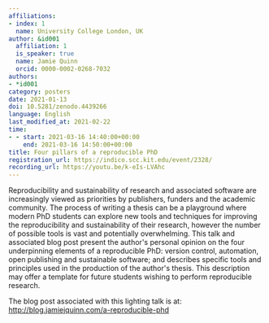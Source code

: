 ```yaml
---
affiliations:
- index: 1
  name: University College London, UK
author: &id001
  affiliation: 1
  is_speaker: true
  name: Jamie Quinn
  orcid: 0000-0002-0268-7032
authors:
- *id001
category: posters
date: 2021-01-13
doi: 10.5281/zenodo.4439266
language: English
last_modified_at: 2021-02-22
time:
- - start: 2021-03-16 14:40:00+00:00 
    end: 2021-03-16 14:50:00+00:00
title: Four pillars of a reproducible PhD
registration_url: https://indico.scc.kit.edu/event/2328/
recording_url: https://youtu.be/k-eIs-LVAhc
---
```


Reproducibility and sustainability of research and associated software are increasingly viewed as priorities by publishers, funders and the academic community. The process of writing a thesis can be a playground where modern PhD students can explore new tools and techniques for improving the reproducibility and sustainability of their research, however the number of possible tools is vast and potentially overwhelming. This talk and associated blog post present the author's personal opinion on the four underpinning elements of a reproducible PhD: version control, automation, open publishing and sustainable software; and describes specific tools and principles used in the production of the author's thesis. This description may offer a template for future students wishing to perform reproducible research.

The blog post associated with this lighting talk is at: http://blog.jamiejquinn.com/a-reproducible-phd
